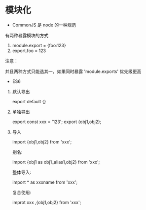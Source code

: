 # 模块化

- CommonJS 是 node 的一种规范

有两种暴露模块的方式

1. module.export = {foo:123}
2. export.foo = 123

注意：

并且两种方式只能选其一，如果同时暴露 'module.exports' 优先级更高


- ES6

1. 默认导出

   export default {}

2. 单独导出

   export const xxx = '123';
   export {obj1,obj2};

3. 导入

   import {obj1,obj2} from 'xxx';

   别名:
   
   import {obj1 as obj1_alias1,obj2} from 'xxx';


   整体导入:

   import * as xxxname from 'xxx';

   复合使用:

   improt xxx ,{obj1,obj2} from 'xxx';